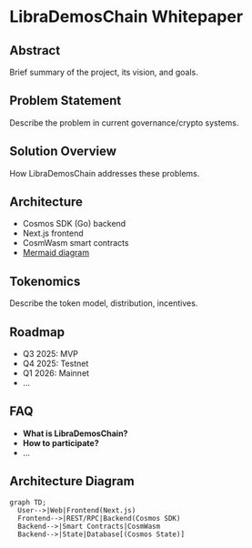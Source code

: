 # LibraDemosChain Whitepaper

## Abstract
Brief summary of the project, its vision, and goals.

## Problem Statement
Describe the problem in current governance/crypto systems.

## Solution Overview
How LibraDemosChain addresses these problems.

## Architecture
- Cosmos SDK (Go) backend
- Next.js frontend
- CosmWasm smart contracts
- [Mermaid diagram](#architecture-diagram)

## Tokenomics
Describe the token model, distribution, incentives.

## Roadmap
- Q3 2025: MVP
- Q4 2025: Testnet
- Q1 2026: Mainnet
- ...

## FAQ
- **What is LibraDemosChain?**
- **How to participate?**
- ...

## Architecture Diagram
```mermaid
graph TD;
  User-->|Web|Frontend(Next.js)
  Frontend-->|REST/RPC|Backend(Cosmos SDK)
  Backend-->|Smart Contracts|CosmWasm
  Backend-->|State|Database[(Cosmos State)]
```

